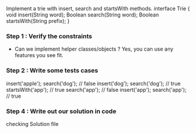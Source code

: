 Implement a trie with insert, search and startsWith methods.
interface Trie {
    void insert(String word);
    Boolean search(String word);
    Boolean startsWith(String prefix);
}

### Step 1 : Verify the constraints
- Can we implement helper classes/objects ? Yes, you can use any features you see fit.

### Step 2 : Write some tests cases
insert('apple');
search('dog'); // false
insert('dog');
search('dog'); // true
startsWith('app'); // true
search('app'); // false
insert('app');
search('app'); // true

### Step 4 : Write out our solution in code
checking Solution file 